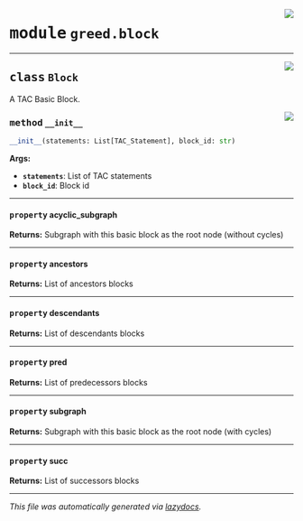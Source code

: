 <!-- markdownlint-disable -->

<a href="https://github.com/ucsb-seclab/greed/tree/main/greed/block.py#L0"><img align="right" style="float:right;" src="https://img.shields.io/badge/-source-cccccc?style=flat-square"></a>

# <kbd>module</kbd> `greed.block`






---

<a href="https://github.com/ucsb-seclab/greed/tree/main/greed/block.py#L7"><img align="right" style="float:right;" src="https://img.shields.io/badge/-source-cccccc?style=flat-square"></a>

## <kbd>class</kbd> `Block`
A TAC Basic Block. 

<a href="https://github.com/ucsb-seclab/greed/tree/main/greed/block.py#L11"><img align="right" style="float:right;" src="https://img.shields.io/badge/-source-cccccc?style=flat-square"></a>

### <kbd>method</kbd> `__init__`

```python
__init__(statements: List[TAC_Statement], block_id: str)
```



**Args:**
 
 - <b>`statements`</b>:  List of TAC statements 
 - <b>`block_id`</b>:  Block id 


---

#### <kbd>property</kbd> acyclic_subgraph



**Returns:**
  Subgraph with this basic block as the root node (without cycles) 

---

#### <kbd>property</kbd> ancestors



**Returns:**
  List of ancestors blocks 

---

#### <kbd>property</kbd> descendants



**Returns:**
  List of descendants blocks 

---

#### <kbd>property</kbd> pred



**Returns:**
  List of predecessors blocks 

---

#### <kbd>property</kbd> subgraph



**Returns:**
  Subgraph with this basic block as the root node (with cycles) 

---

#### <kbd>property</kbd> succ



**Returns:**
  List of successors blocks 






---

_This file was automatically generated via [lazydocs](https://github.com/ml-tooling/lazydocs)._
